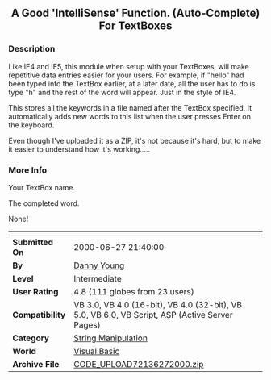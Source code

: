 ﻿<div align="center">

## A Good 'IntelliSense' Function\. \(Auto\-Complete\) For TextBoxes


</div>

### Description

Like IE4 and IE5, this module when setup with your TextBoxes, will make repetitive data entries easier for your users. For example, if "hello" had been typed into the TextBox earlier, at a later date, all the user has to do is type "h" and the rest of the word will appear. Just in the style of IE4.

This stores all the keywords in a file named after the TextBox specified. It automatically adds new words to this list when the user presses Enter on the keyboard.

Even though I've uploaded it as a ZIP, it's not because it's hard, but to make it easier to understand how it's working.....
 
### More Info
 
Your TextBox name.

The completed word.

None!


<span>             |<span>
---                |---
**Submitted On**   |2000-06-27 21:40:00
**By**             |[Danny Young](https://github.com/Planet-Source-Code/PSCIndex/blob/master/ByAuthor/danny-young.md)
**Level**          |Intermediate
**User Rating**    |4.8 (111 globes from 23 users)
**Compatibility**  |VB 3\.0, VB 4\.0 \(16\-bit\), VB 4\.0 \(32\-bit\), VB 5\.0, VB 6\.0, VB Script, ASP \(Active Server Pages\) 
**Category**       |[String Manipulation](https://github.com/Planet-Source-Code/PSCIndex/blob/master/ByCategory/string-manipulation__1-5.md)
**World**          |[Visual Basic](https://github.com/Planet-Source-Code/PSCIndex/blob/master/ByWorld/visual-basic.md)
**Archive File**   |[CODE\_UPLOAD72136272000\.zip](https://github.com/Planet-Source-Code/danny-young-a-good-intellisense-function-auto-complete-for-textboxes__1-9313/archive/master.zip)








